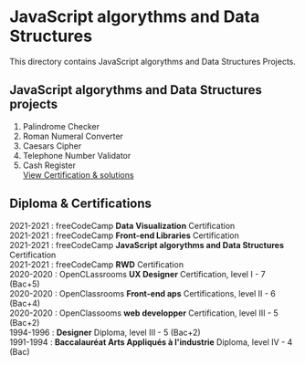 # JavaScript algorythms and Data Structures
This directory contains JavaScript algorythms and Data Structures Projects.
## JavaScript algorythms and Data Structures projects
1. Palindrome Checker
1. Roman Numeral Converter
1. Caesars Cipher
1. Telephone Number Validator
1. Cash Register  
[View Certification & solutions](https://www.freecodecamp.org/certification/fcc3ab085a4-3e2d-4160-a445-50914111cc0d/javascript-algorithms-and-data-structures)


## Diploma & Certifications
2021-2021 : freeCodeCamp **Data Visualization** Certification  
2021-2021 : freeCodeCamp **Front-end Libraries** Certification  
2021-2021 : freeCodeCamp **JavaScript algorythms and Data Structures** Certification  
2021-2021 : freeCodeCamp **RWD** Certification  
2020-2020 : OpenCLassrooms **UX Designer** Certification, level I - 7 (Bac+5)  
2020-2020 : OpenClassrooms **Front-end aps** Certifications, level II - 6 (Bac+4)  
2020-2020 : OpenClassooms **web developper** Certification, level III - 5 (Bac+2)  
1994-1996 : **Designer** Diploma, level III - 5 (Bac+2)  
1991-1994 : **Baccalauréat Arts Appliqués à l'industrie** Diploma, level IV - 4 (Bac)  
